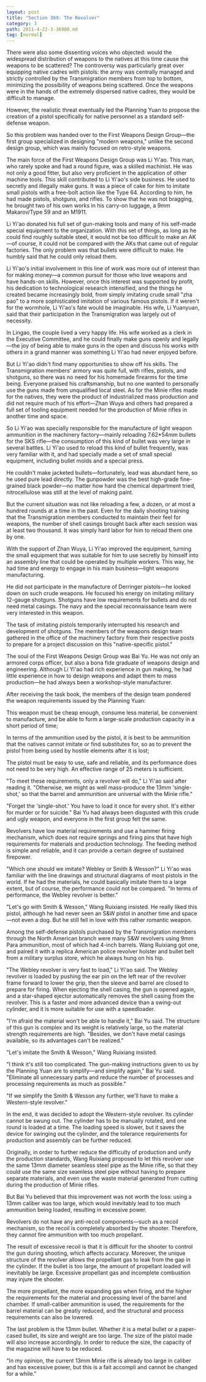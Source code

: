 ```yaml
---
layout: post
title: "Section 369: The Revolver"
category: 3
path: 2011-4-22-3-36900.md
tag: [normal]
---
```


There were also some dissenting voices who objected: would the widespread distribution of weapons to the natives at this time cause the weapons to be scattered? The controversy was particularly great over equipping native cadres with pistols: the army was centrally managed and strictly controlled by the Transmigration members from top to bottom, minimizing the possibility of weapons being scattered. Once the weapons were in the hands of the extremely dispersed native cadres, they would be difficult to manage.

However, the realistic threat eventually led the Planning Yuan to propose the creation of a pistol specifically for native personnel as a standard self-defense weapon.

So this problem was handed over to the First Weapons Design Group—the first group specialized in designing "modern weapons," unlike the second design group, which was mainly focused on retro-style weapons.

The main force of the First Weapons Design Group was Li Yi'ao. This man, who rarely spoke and had a round figure, was a skilled machinist. He was not only a good fitter, but also very proficient in the application of other machine tools. This skill contributed to Li Yi'ao's side business. He used to secretly and illegally make guns. It was a piece of cake for him to imitate small pistols with a free-bolt action like the Type 64. According to him, he had made pistols, shotguns, and rifles. To show that he was not bragging, he brought two of his own works in his carry-on luggage, a 9mm Makarov/Type 59 and an M1911.

Li Yi'ao donated his full set of gun-making tools and many of his self-made special equipment to the organization. With this set of things, as long as he could find roughly suitable steel, it would not be too difficult to make an AK—of course, it could not be compared with the AKs that came out of regular factories. The only problem was that bullets were difficult to make. He humbly said that he could only reload them.

Li Yi'ao's initial involvement in this line of work was more out of interest than for making money—a common pursuit for those who love weapons and have hands-on skills. However, once this interest was supported by profit, his dedication to technological research intensified, and the things he created became increasingly bold, from simply imitating crude small "zha pao" to a more sophisticated imitation of various famous pistols. If it weren't for the wormhole, Li Yi'ao's fate would be imaginable. His wife, Li Yuanyuan, said that their participation in the Transmigration was largely out of necessity.

In Lingao, the couple lived a very happy life. His wife worked as a clerk in the Executive Committee, and he could finally make guns openly and legally—the joy of being able to make guns in the open and discuss his works with others in a grand manner was something Li Yi'ao had never enjoyed before.

But Li Yi'ao didn't find many opportunities to show off his skills. The Transmigration members' armory was quite full, with rifles, pistols, and shotguns, so there was no need for his homemade firearms for the time being. Everyone praised his craftsmanship, but no one wanted to personally use the guns made from unqualified local steel. As for the Minie rifles made for the natives, they were the product of industrialized mass production and did not require much of his effort—Zhan Wuya and others had prepared a full set of tooling equipment needed for the production of Minie rifles in another time and space.

So Li Yi'ao was specially responsible for the manufacture of light weapon ammunition in the machinery factory—mainly reloading 7.62*54mm bullets for the SKS rifle—the consumption of this kind of bullet was very large in several battles. Li Yi'ao used to reload this kind of bullet frequently, was very familiar with it, and had specially made a set of small special equipment, including bullet molds and a special press.

He couldn't make jacketed bullets—fortunately, lead was abundant here, so he used pure lead directly. The gunpowder was the best high-grade fine-grained black powder—no matter how hard the chemical department tried, nitrocellulose was still at the level of making paint.

But the current situation was not like reloading a few, a dozen, or at most a hundred rounds at a time in the past. Even for the daily shooting training that the Transmigration members conducted to maintain their feel for weapons, the number of shell casings brought back after each session was at least two thousand. It was simply hard labor for him to reload them one by one.

With the support of Zhan Wuya, Li Yi'ao improved the equipment, turning the small equipment that was suitable for him to use secretly by himself into an assembly line that could be operated by multiple workers. This way, he had time and energy to engage in his main business—light weapons manufacturing.

He did not participate in the manufacture of Derringer pistols—he looked down on such crude weapons. He focused his energy on imitating military 12-gauge shotguns. Shotguns have low requirements for bullets and do not need metal casings. The navy and the special reconnaissance team were very interested in this weapon.

The task of imitating pistols temporarily interrupted his research and development of shotguns. The members of the weapons design team gathered in the office of the machinery factory from their respective posts to prepare for a project discussion on this "native-specific pistol."

The soul of the First Weapons Design Group was Bai Yu. He was not only an armored corps officer, but also a bona fide graduate of weapons design and engineering. Although Li Yi'ao had rich experience in gun making, he had little experience in how to design weapons and adapt them to mass production—he had always been a workshop-style manufacturer.

After receiving the task book, the members of the design team pondered the weapon requirements issued by the Planning Yuan:

This weapon must be cheap enough, consume less material, be convenient to manufacture, and be able to form a large-scale production capacity in a short period of time;

In terms of the ammunition used by the pistol, it is best to be ammunition that the natives cannot imitate or find substitutes for, so as to prevent the pistol from being used by hostile elements after it is lost;

The pistol must be easy to use, safe and reliable, and its performance does not need to be very high. An effective range of 25 meters is sufficient.

"To meet these requirements, only a revolver will do," Li Yi'ao said after reading it. "Otherwise, we might as well mass-produce the 13mm 'single-shot,' so that the barrel and ammunition are universal with the Minie rifle."

"Forget the 'single-shot.' You have to load it once for every shot. It's either for murder or for suicide." Bai Yu had always been disgusted with this crude and ugly weapon, and everyone in the first group felt the same.

Revolvers have low material requirements and use a hammer firing mechanism, which does not require springs and firing pins that have high requirements for materials and production technology. The feeding method is simple and reliable, and it can provide a certain degree of sustained firepower.

"Which one should we imitate? Webley or Smith & Wesson?" Li Yi'ao was familiar with the line drawings and structural diagrams of most pistols in the world. If he had the materials, he could basically imitate them to a large extent, but of course, the performance could not be compared. "In terms of performance, the Webley revolver is better."

"Let's go with Smith & Wesson," Wang Ruixiang insisted. He really liked this pistol, although he had never seen an S&W pistol in another time and space—not even a dog. But he still fell in love with this rather romantic weapon.

Among the self-defense pistols purchased by the Transmigration members through the North American branch were many S&W revolvers using 9mm Para ammunition, most of which had 4-inch barrels. Wang Ruixiang got one, and paired it with a replica American police revolver holster and bullet belt from a military surplus store, which he always hung on his hip.

"The Webley revolver is very fast to load," Li Yi'ao said. The Webley revolver is loaded by pushing the ear pin on the left rear of the revolver frame forward to lower the grip, then the sleeve and barrel are closed to prepare for firing. When ejecting the shell casing, the gun is opened again, and a star-shaped ejector automatically removes the shell casing from the revolver. This is a faster and more advanced device than a swing-out cylinder, and it is more suitable for use with a speedloader.

"I'm afraid the material won't be able to handle it," Bai Yu said. The structure of this gun is complex and its weight is relatively large, so the material strength requirements are high. "Besides, we don't have metal casings available, so its advantages can't be realized."

"Let's imitate the Smith & Wesson," Wang Ruixiang insisted.

"I think it's still too complicated. The gun-making instructions given to us by the Planning Yuan are to simplify—and simplify again," Bai Yu said. "Eliminate all unnecessary parts and reduce the number of processes and processing requirements as much as possible."

"If we simplify the Smith & Wesson any further, we'll have to make a Western-style revolver."

In the end, it was decided to adopt the Western-style revolver. Its cylinder cannot be swung out. The cylinder has to be manually rotated, and one round is loaded at a time. The loading speed is slower, but it saves the device for swinging out the cylinder, and the tolerance requirements for production and assembly can be further reduced.

Originally, in order to further reduce the difficulty of production and unify the production standards, Wang Ruixiang proposed to let this revolver use the same 13mm diameter seamless steel pipe as the Minie rifle, so that they could use the same size seamless steel pipe without having to prepare separate materials, and even use the waste material generated from cutting during the production of Minie rifles.

But Bai Yu believed that this improvement was not worth the loss: using a 13mm caliber was too large, which would inevitably lead to too much ammunition being loaded, resulting in excessive power.

Revolvers do not have any anti-recoil components—such as a recoil mechanism, so the recoil is completely absorbed by the shooter. Therefore, they cannot fire ammunition with too much propellant.

The result of excessive recoil is that it is difficult for the shooter to control the gun during shooting, which affects accuracy. Moreover, the unique structure of the revolver allows the propellant gas to leak from the gap in the cylinder. If the bullet is too large, the amount of propellant loaded will inevitably be large. Excessive propellant gas and incomplete combustion may injure the shooter.

The more propellant, the more expanding gas when firing, and the higher the requirements for the material and processing level of the barrel and chamber. If small-caliber ammunition is used, the requirements for the barrel material can be greatly reduced, and the structural and process requirements can also be lowered.

The last problem is the 13mm bullet. Whether it is a metal bullet or a paper-cased bullet, its size and weight are too large. The size of the pistol made will also increase accordingly. In order to reduce the size, the capacity of the magazine will have to be reduced.

"In my opinion, the current 13mm Minie rifle is already too large in caliber and has excessive power, but this is a fait accompli and cannot be changed for a while."

[y004]: /characters/y004 "Zhan Wuya"
[y006]: /characters/y006 "Li Yiwo"
[y007]: /characters/y007 "Li Yuanyuan"
